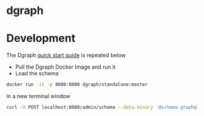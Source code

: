 # dgraph


# Development

The Dgraph [quick start guide](https://dgraph.io/docs/graphql/quick-start/) is repeated below

- Pull the Dgraph Docker Image and run it
- Load the schema

```sh
docker run -it -p 8080:8080 dgraph/standalone:master
```

In a new terminal window

```sh
curl -X POST localhost:8080/admin/schema --data-binary '@schema.graphql'
```
